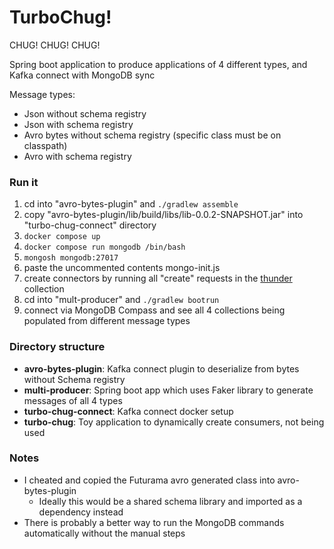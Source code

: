 # TurboChug!

CHUG! CHUG! CHUG!

Spring boot application to produce applications of 4 different types, and Kafka connect with MongoDB sync

Message types:
- Json without schema registry
- Json with schema registry
- Avro bytes without schema registry (specific class must be on classpath)
- Avro with schema registry

### Run it

1. cd into "avro-bytes-plugin" and `./gradlew assemble`
2. copy "avro-bytes-plugin/lib/build/libs/lib-0.0.2-SNAPSHOT.jar" into "turbo-chug-connect" directory
3. `docker compose up`
4. `docker compose run mongodb /bin/bash`
5. `mongosh mongodb:27017`
6. paste the uncommented contents mongo-init.js
7. create connectors by running all "create" requests in the [thunder](https://marketplace.visualstudio.com/items?itemName=rangav.vscode-thunder-client) collection
8. cd into "mult-producer" and `./gradlew bootrun`
9. connect via MongoDB Compass and see all 4 collections being populated from different message types

### Directory structure

- **avro-bytes-plugin**: Kafka connect plugin to deserialize from bytes without Schema registry
- **multi-producer**: Spring boot app which uses Faker library to generate messages of all 4 types
- **turbo-chug-connect**: Kafka connect docker setup
- **turbo-chug**: Toy application to dynamically create consumers, not being used

### Notes

- I cheated and copied the Futurama avro generated class into avro-bytes-plugin
  - Ideally this would be a shared schema library and imported as a dependency instead
- There is probably a better way to run the MongoDB commands automatically without the manual steps
